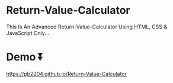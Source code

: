 # Return-Value-Calculator
This Is An Advanced Return-Value-Calculator Using HTML, CSS &amp; JavaScript Only...
# Demo ⏬
https://pb2204.github.io/Return-Value-Calculator
